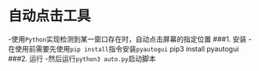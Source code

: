 # 自动点击工具
-使用```Python```实现检测到某一窗口存在时，自动点击屏幕的指定位置
###1. 安装
-在使用前需要先使用```pip install```指令安装```pyautogui```
pip3 install pyautogui
###2. 运行
-然后运行```python3 auto.py```启动脚本

